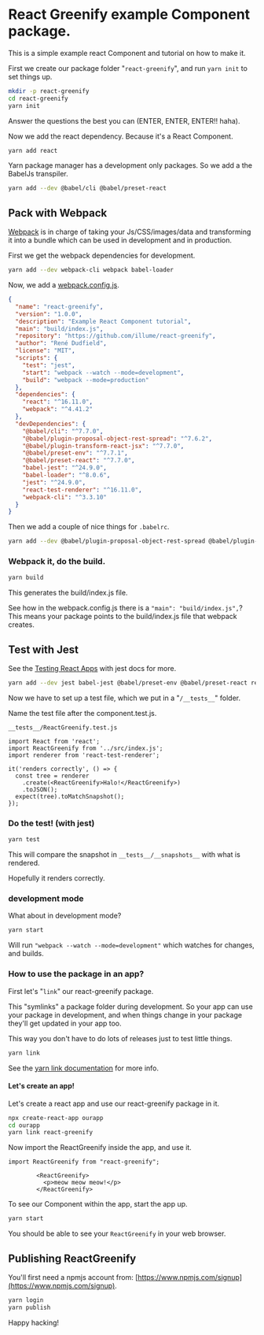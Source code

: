 # React Greenify example Component package.

This is a simple example react Component and tutorial on how to make it.


First we create our package folder "`react-greenify`", and run `yarn init` to set things up.

```bash
mkdir -p react-greenify
cd react-greenify
yarn init
```

Answer the questions the best you can (ENTER, ENTER, ENTER!! haha).

Now we add the react dependency. Because it's a React Component.
```bash
yarn add react
```


Yarn package manager has a development only packages.
So we add a the BabelJs transpiler.
```bash
yarn add --dev @babel/cli @babel/preset-react
```




## Pack with Webpack


[Webpack](https://webpack.js.org/) is in charge of taking your Js/CSS/images/data and transforming it into a bundle which can be used in development and in production.


First we get the webpack dependencies for development.
```bash
yarn add --dev webpack-cli webpack babel-loader
```


Now, we add a [webpack.config.js](webpack.config.js).

```json
{
  "name": "react-greenify",
  "version": "1.0.0",
  "description": "Example React Component tutorial",
  "main": "build/index.js",
  "repository": "https://github.com/illume/react-greenify",
  "author": "René Dudfield",
  "license": "MIT",
  "scripts": {
    "test": "jest",
    "start": "webpack --watch --mode=development",
    "build": "webpack --mode=production"
  },
  "dependencies": {
    "react": "^16.11.0",
    "webpack": "^4.41.2"
  },
  "devDependencies": {
    "@babel/cli": "^7.7.0",
    "@babel/plugin-proposal-object-rest-spread": "^7.6.2",
    "@babel/plugin-transform-react-jsx": "^7.7.0",
    "@babel/preset-env": "^7.7.1",
    "@babel/preset-react": "^7.7.0",
    "babel-jest": "^24.9.0",
    "babel-loader": "^8.0.6",
    "jest": "^24.9.0",
    "react-test-renderer": "^16.11.0",
    "webpack-cli": "^3.3.10"
  }
}
```


Then we add a couple of nice things for `.babelrc`.
```bash
yarn add --dev @babel/plugin-proposal-object-rest-spread @babel/plugin-transform-react-jsx
```


### Webpack it, do the build.

```bash
yarn build
```

This generates the build/index.js file.


See how in the webpack.config.js there is a `"main": "build/index.js",`?
This means your package points to the build/index.js file that webpack creates.



## Test with Jest

See the [Testing React Apps](https://jestjs.io/docs/en/tutorial-react#setup-without-create-react-app) with jest docs for more.

```bash
yarn add --dev jest babel-jest @babel/preset-env @babel/preset-react react-test-renderer
```

Now we have to set up a test file, which we put in a "`/__tests__`" folder.


Name the test file after the component.test.js.

`__tests__/ReactGreenify.test.js`

```JSX
import React from 'react';
import ReactGreenify from '../src/index.js';
import renderer from 'react-test-renderer';

it('renders correctly', () => {
  const tree = renderer
    .create(<ReactGreenify>Halo!</ReactGreenify>)
    .toJSON();
  expect(tree).toMatchSnapshot();
});
```



### Do the test! (with jest)

```bash
yarn test
```

This will compare the snapshot in `__tests__/__snapshots__` with what is rendered.

Hopefully it renders correctly.


### development mode

What about in development mode?

```bash
yarn start
```

Will run `"webpack --watch --mode=development"` which watches for changes, and builds.



### How to use the package in an app?

First let's "`link`" our react-greenify package.

This "symlinks" a package folder during development. So your app can use your package in development, and when things change in your package they'll get updated in your app too.

This way you don't have to do lots of releases just to test little things.

```bash
yarn link
```

See the [yarn link documentation](https://yarnpkg.com/lang/en/docs/cli/link/) for more info.


#### Let's create an app!


Let's create a react app and use our react-greenify package in it.

```bash
npx create-react-app ourapp
cd ourapp
yarn link react-greenify
```

Now import the ReactGreenify inside the app, and use it.

```JSX
import ReactGreenify from "react-greenify";

        <ReactGreenify>
          <p>meow meow meow!</p>
        </ReactGreenify>
```

To see our Component within the app, start the app up.

```bash
yarn start
```

You should be able to see your `ReactGreenify` in your web browser.



## Publishing ReactGreenify

You'll first need a npmjs account from: [https://www.npmjs.com/signup](https://www.npmjs.com/signup).

```bash
yarn login
yarn publish
```

Happy hacking!
